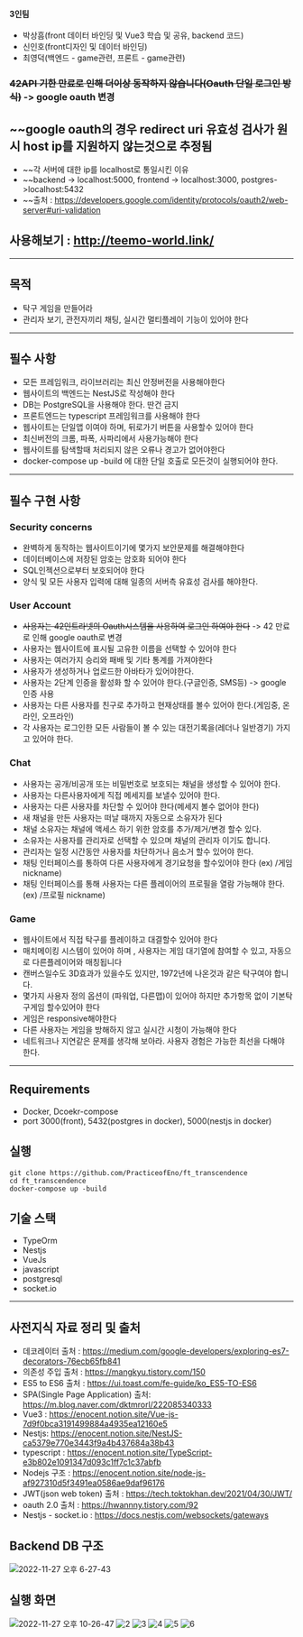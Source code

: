 #### 3인팀 
- 박상흠(front 데이터 바인딩 및 Vue3 학습 및 공유, backend 코드)
- 신인호(front디자인 및 데이터 바인딩)
- 최영덕(백엔드 - game관련, 프론트 - game관련)
### ~~42API 기한 만료로 인해 더이상 동작하지 않습니다(Oauth 단일 로그인 방식)~~ -> google oauth 변경
## ~~google oauth의 경우 redirect uri 유효성 검사가 원시 host ip를 지원하지 않는것으로 추정됨
- ~~각 서버에 대한 ip를 localhost로 통일시킨 이유
- ~~backend -> localhost:5000, frontend -> localhost:3000, postgres->localhost:5432
- ~~출처 : https://developers.google.com/identity/protocols/oauth2/web-server#uri-validation

## 사용해보기 : http://teemo-world.link/

----------------------

## 목적
- 탁구 게임을 만들어라
- 관리자 보기, 관전자끼리 채팅, 실시간 멀티플레이 기능이 있어야 한다

----------------------- 
## 필수 사항
- 모든 프레임워크, 라이브러리는 최신 안정버전을 사용해야한다
- 웹사이트의 백엔드는 NestJS로 작성해야 한다
- DB는 PostgreSQL을 사용해야 한다. 딴건 금지
- 프론트엔드는 typescript 프레임워크를 사용해야 한다
- 웹사이트는 단일앱 이여야 하며, 뒤로가기 버튼을 사용할수 있어야 한다
- 최신버전의 크롬, 파폭, 사파리에서 사용가능해야 한다
- 웹사이트를 탐색할때 처리되지 않은 오류나 경고가 없어야한다
- docker-compose up -build 에 대한 단일 호출로 모든것이 실행되어야 한다.

----------------------

## 필수 구현 사항
### Security concerns
- 완벽하게 동작하는 웹사이트이기에 몇가지 보안문제를 해결해야한다
- 데이터베이스에 저장된 암호는 암호화 되어야 한다
- SQL인젝션으로부터 보호되어야 한다
- 양식 및 모든 사용자 입력에 대해 일종의 서버측 유효성 검사를 해야한다.

### User Account
- ~~사용자는 42인트라넷의 Oauth시스템을 사용하여 로그인 하여야 한다~~ -> 42 만료로 인해 google oauth로 변경
- 사용자는 웹사이트에 표시될 고유한 이름을 선택할 수 있어야 한다
- 사용자는 여러가지 승리와 패배 및 기타 통계를 가져야한다
- 사용자가 생성하거나 업로드한 아바타가 있어야한다.
- 사용자는 2단계 인증을 활성화 할 수 있어야 한다.(구글인증, SMS등) -> google 인증 사용
- 사용자는 다른 사용자를 친구로 추가하고 현재상태를 볼수 있어야 한다.(게임중, 온라인, 오프라인)
- 각 사용자는 로그인한 모든 사람들이 볼 수 있는 대전기록을(레더나 일반경기) 가지고 있어야 한다.

### Chat
- 사용자는 공개/비공개 또는 비밀번호로 보호되는 채널을 생성할 수 있어야 한다.
- 사용자는 다른사용자에게 직접 메세지를 보낼수 있어야 한다.
- 사용자는 다른 사용자를 차단할 수 있어야 한다(메세지 볼수 없어야 한다)
- 새 채널을 만든 사용자는 떠날 때까지 자동으로 소유자가 된다
- 채널 소유자는 채널에 액세스 하기 위한 암호를 추가/제거/변경 할수 있다.
- 소유자는 사용자를 관리자로 선택할 수 있으며 채널의 관리자 이기도 합니다.
- 관리자는 일정 시간동안 사용자를 차단하거나 음소거 할수 있어야 한다. 
- 채팅 인터페이스를 통하여 다른 사용자에게 경기요청을 할수있어야 한다 (ex) /게임 nickname)
- 채팅 인터페이스를 통해 사용자는 다른 플레이어의 프로필을 열람 가능해야 한다.(ex) /프로필 nickname)

### Game
- 웹사이트에서 직접 탁구를 플레이하고 대결할수 있어야 한다
- 매치메이킹 시스템이 있어야 하며 , 사용자는 게임 대기열에 참여할 수 있고, 자동으로 다른플레이어와 매칭됩니다
- 캔버스일수도 3D효과가 있을수도 있지만, 1972년에 나온것과 같은 탁구여야 합니다.
- 몇가지 사용자 정의 옵션이 (파워업, 다른맵)이 있어야 하지만 추가항목 없이 기본탁구게임 할수있어야 한다
- 게임은 responsive해야한다
- 다른 사용자는 게임을 방해하지 않고 실시간 시청이 가능해야 한다
- 네트워크나 지연같은 문제를 생각해 보아라. 사용자 경험은 가능한 최선을 다해야 한다.

-----------------------------------------------

## Requirements
- Docker, Dcoekr-compose
- port 3000(front), 5432(postgres in docker), 5000(nestjs in docker)

## 실행
```
git clone https://github.com/PracticeofEno/ft_transcendence
cd ft_transcendence
docker-compose up -build
```

## 기술 스택
- TypeOrm
- Nestjs
- VueJs
- javascript
- postgresql
- socket.io

--------------------------

## 사전지식 자료 정리 및 출처
- 데코레이터 출처 : https://medium.com/google-developers/exploring-es7-decorators-76ecb65fb841 
- 의존성 주입 출처 : https://mangkyu.tistory.com/150
- ES5 to ES6 출처 : https://ui.toast.com/fe-guide/ko_ES5-TO-ES6
- SPA(Single Page Application) 출처: https://m.blog.naver.com/dktmrorl/222085340333 
- Vue3 : https://enocent.notion.site/Vue-js-7d9f0bca3191499884a4935ea12160e5
- Nestjs: https://enocent.notion.site/NestJS-ca5379e770e3443f9a4b437684a38b43
- typescript : https://enocent.notion.site/TypeScript-e3b802e1091347d093c1ff7c1c37abfb
- Nodejs 구조 : https://enocent.notion.site/node-js-af927310d5f3491ea0586ae9daf96176
- JWT(json web token) 출처 : https://tech.toktokhan.dev/2021/04/30/JWT/
- oauth 2.0 출처 : https://hwannny.tistory.com/92
- Nestjs - socket.io : https://docs.nestjs.com/websockets/gateways


## Backend DB 구조
![2022-11-27 오후 6-27-43](https://user-images.githubusercontent.com/57505385/204128177-373b3521-ef5e-40da-acbd-c92fd189f4ac.png)

## 실행 화면

![2022-11-27 오후 10-26-47](https://user-images.githubusercontent.com/57505385/204142580-f2de8d69-5fb1-4aa7-a2e2-f232cf9669cf.png)
![2](https://user-images.githubusercontent.com/57505385/204142583-b36f6e9d-564d-440d-a255-946d02395dc9.png)
![3](https://user-images.githubusercontent.com/57505385/204142585-e3ca4d33-f3ca-4867-a358-4af6c1e3987e.png)
![4](https://user-images.githubusercontent.com/57505385/204142586-16ab13f0-310e-4870-b683-e0c121d53a48.png)
![5](https://user-images.githubusercontent.com/57505385/204142587-aefc5540-4ebd-488f-b2ca-c742c0e729cb.png)
![6](https://user-images.githubusercontent.com/57505385/204142579-300d513e-1a13-488c-8068-eca1ec4ffd49.png)


